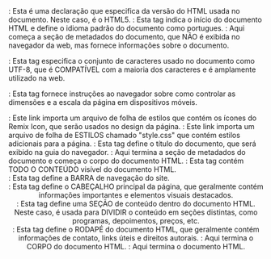 <!DOCTYPE html>: Esta é uma declaração que especifica da versão do HTML usada no documento. Neste caso, é o HTML5.

<html lang="pt">: Esta tag indica o início do documento HTML e define o idioma padrão do documento como portugues.

<head>: Aqui começa a seção de metadados do documento, que NÃO é exibida no navegador da web, mas fornece informações sobre o documento.

<meta charset="UTF-8" />: Esta tag especifica o conjunto de caracteres usado no documento como UTF-8, que é COMPATÍVEL com a maioria dos caracteres e é amplamente utilizado na web.

<meta name="viewport" content="width=device-width, initial-scale=1.0" />: Esta tag fornece instruções ao navegador sobre como controlar as dimensões e a escala da página em dispositivos móveis.

<link href="https://cdn.jsdelivr.net/npm/remixicon@3.4.0/fonts/remixicon.css" rel="stylesheet" />: Este link importa um arquivo de folha de estilos que contém os ícones do Remix Icon, que serão usados no design da página.

<link rel="stylesheet" href="style.css" />: Este link importa um arquivo de folha de ESTILOS chamado "style.css" que contém estilos adicionais para a página.

<title>Web Design Mastery | Fitclub</title>: Esta tag define o título do documento, que será exibido na guia do navegador.

</head>: Aqui termina a seção de metadados do documento e começa o corpo do documento HTML.

<body>: Esta tag contém TODO O CONTEÚDO visível do documento HTML.

<nav>: Esta tag define a BARRA de navegação do site.

<header>: Esta tag define o CABEÇALHO principal da página, que geralmente contém informações importantes e elementos visuais destacados.

<section>: Esta tag define uma SEÇÃO de conteúdo dentro do documento HTML. Neste caso, é usada para DIVIDIR o conteúdo em seções distintas, como programas, depoimentos, preços, etc.

<footer>: Esta tag define o RODAPÉ do documento HTML, que geralmente contém informações de contato, links úteis e direitos autorais.

</body>: Aqui termina o CORPO do documento HTML.

</html>: Aqui termina o documento HTML.